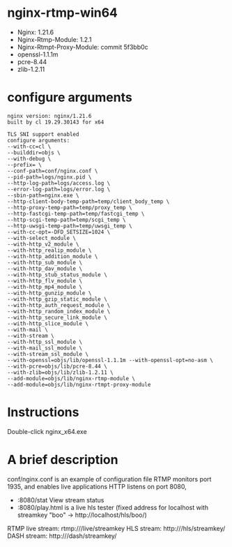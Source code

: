 nginx-rtmp-win64
================

* Nginx: 1.21.6
* Nginx-Rtmp-Module: 1.2.1
* Nginx-Rtmpt-Proxy-Module: commit 5f3bb0c
* openssl-1.1.1m
* pcre-8.44
* zlib-1.2.11

# configure arguments
```
nginx version: nginx/1.21.6
built by cl 19.29.30143 for x64

TLS SNI support enabled
configure arguments:
--with-cc=cl \
--builddir=objs \
--with-debug \
--prefix= \
--conf-path=conf/nginx.conf \
--pid-path=logs/nginx.pid \
--http-log-path=logs/access.log \
--error-log-path=logs/error.log \
--sbin-path=nginx.exe \
--http-client-body-temp-path=temp/client_body_temp \
--http-proxy-temp-path=temp/proxy_temp \
--http-fastcgi-temp-path=temp/fastcgi_temp \
--http-scgi-temp-path=temp/scgi_temp \
--http-uwsgi-temp-path=temp/uwsgi_temp \
--with-cc-opt=-DFD_SETSIZE=1024 \
--with-select_module \
--with-http_v2_module \
--with-http_realip_module \
--with-http_addition_module \
--with-http_sub_module \
--with-http_dav_module \
--with-http_stub_status_module \
--with-http_flv_module \
--with-http_mp4_module \
--with-http_gunzip_module \
--with-http_gzip_static_module \
--with-http_auth_request_module \
--with-http_random_index_module \
--with-http_secure_link_module \
--with-http_slice_module \
--with-mail \
--with-stream \
--with-http_ssl_module \
--with-mail_ssl_module \
--with-stream_ssl_module \
--with-openssl=objs/lib/openssl-1.1.1m --with-openssl-opt=no-asm \
--with-pcre=objs/lib/pcre-8.44 \
--with-zlib=objs/lib/zlib-1.2.11 \
--add-module=objs/lib/nginx-rtmp-module \
--add-module=objs/lib/nginx-rtmpt-proxy-module
```

# Instructions
Double-click nginx_x64.exe

# A brief description
conf/nginx.conf is an example of configuration file
RTMP monitors port 1935, and enables live applications
HTTP listens on port 8080,
* :8080/stat View stream status
* :8080/play.html is a live hls tester (fixed address for localhost with streamkey "boo" -> http://localhost/hls/boo/)

RTMP live stream: rtmp://<ip>/live/streamkey
HLS stream: http://<ip>/hls/streamkey/
DASH stream: http://<ip>/dash/streamkey/
